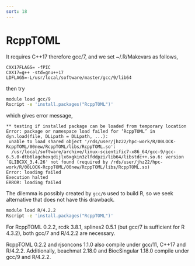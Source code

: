 ```yaml
---
sort: 18
---
```


# RcppTOML

It requires C++17 therefore gcc/7, and we set ~/.R/Makevars as follows,

```
CXX17FLAGS= -fPIC
CXX17=g++ -std=gnu++17
LDFLAGS=-L/usr/local/software/master/gcc/9/lib64
```

then try

```bash
module load gcc/9
Rscript -e 'install.packages("RcppTOML")'
```

which gives error message,

```
** testing if installed package can be loaded from temporary location
Error: package or namespace load failed for ‘RcppTOML’ in dyn.load(file, DLLpath = DLLpath, ...):
 unable to load shared object '/rds/user/jhz22/hpc-work/R/00LOCK-RcppTOML/00new/RcppTOML/libs/RcppTOML.so':
  /usr/local/software/archive/linux-scientific7-x86_64/gcc-9/gcc-6.5.0-dtb6lagchexqdijlx6xgkin3zlfddpzi/lib64/libstdc++.so.6: version `GLIBCXX_3.4.26' not found (required by /rds/user/jhz22/hpc-work/R/00LOCK-RcppTOML/00new/RcppTOML/libs/RcppTOML.so)
Error: loading failed
Execution halted
ERROR: loading failed
```

The dilemma is possibly created by `gcc/6` used to build R, so we seek alternative that does not have this drawback.

```bash
module load R/4.2.2
Rscript -e 'install.packages("RcppTOML")'
```

For RcppTOML 0.2.2, rcdk 3.8.1, splines2 0.5.1 (but gcc/7 is sufficient for R 4.3.2), both gcc/7 and R/4.2.2 are necessary.

RcppTOML 0.2.2 and rjsoncons 1.1.0 also compile under gcc/11, C++17 and R/4.2.2. Additionally, beachmat 2.18.0 and BiocSingular 1.18.0 compile under gcc/9 and R/4.2.2.
